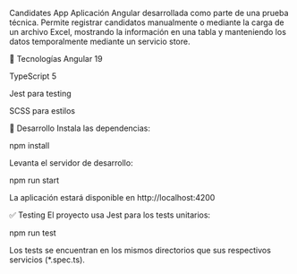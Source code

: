 Candidates App
Aplicación Angular desarrollada como parte de una prueba técnica. Permite registrar candidatos manualmente o mediante la carga de un archivo Excel, mostrando la información en una tabla y manteniendo los datos temporalmente mediante un servicio store.

🧰 Tecnologías
Angular 19

TypeScript 5

Jest para testing

SCSS para estilos

🚀 Desarrollo
Instala las dependencias:

npm install

Levanta el servidor de desarrollo:

npm run start

La aplicación estará disponible en http://localhost:4200

✅ Testing
El proyecto usa Jest para los tests unitarios:

npm run test

Los tests se encuentran en los mismos directorios que sus respectivos servicios (*.spec.ts).


